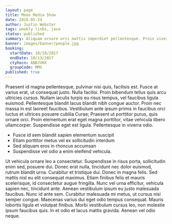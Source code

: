 ```yaml
---
layout: page
title: Moon Media Show
date: 2016-05-24
author: Justin Webster
tags: weekly links, java
status: published
summary: Aliquam ornare orci mattis imperdiet pellentesque. Proin viverra pellentesque.
banner: images/banner/people.jpg
booking:
  startDate: 10/10/2017
  endDate: 10/13/2017
  ctyhocn: ANBJVHX
  groupCode: MMS
published: true
---
```

Praesent id magna pellentesque, pulvinar nisi quis, facilisis est. Fusce at varius erat, ut consequat justo. Nulla facilisi. Proin bibendum tellus quis arcu ultricies cursus. Nullam iaculis turpis eu risus tempus, vel faucibus ligula euismod. Pellentesque blandit lacus blandit nibh congue auctor. Proin nec massa in est laoreet faucibus. Vestibulum ante ipsum primis in faucibus orci luctus et ultrices posuere cubilia Curae; Praesent ut porttitor purus, quis ornare orci. Proin elementum erat eget magna porttitor, vitae vehicula libero ullamcorper. Suspendisse eget est ligula. Pellentesque in viverra odio.

* Fusce id sem blandit sapien elementum suscipit
* Etiam porttitor metus vel ex sollicitudin interdum
* Sed aliquam eros in rhoncus accumsan
* Suspendisse vel odio a enim eleifend vehicula.

Ut vehicula ornare leo a consectetur. Suspendisse in risus porta, sollicitudin enim sed, posuere dui. Donec erat nulla, tincidunt nec dolor euismod, rutrum blandit urna. Curabitur et tristique dui. Donec in magna felis. Sed mattis nisl eu elit consequat maximus. Etiam finibus felis et mauris scelerisque, id consectetur augue fringilla. Nunc vel urna efficitur, vehicula sapien nec, tincidunt ante. Aenean vestibulum ipsum eu justo malesuada faucibus. Nunc id ante sem. Curabitur malesuada mi metus, ut cursus nisi semper congue. Maecenas varius dui eget odio tempus consequat. Mauris lobortis ligula et volutpat finibus. Morbi vestibulum cursus leo, non molestie ipsum faucibus quis. In et odio et lacus mattis gravida. Aenean vel odio neque.
